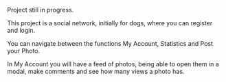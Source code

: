Project still in progress.

This project is a social network, initially for dogs, where you can register and login.

You can navigate between the functions My Account, Statistics and Post your Photo.

In My Account you will have a feed of photos, being able to open them in a modal, make comments and see how many views a photo has.
